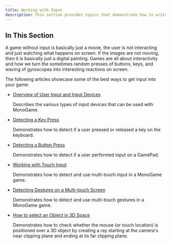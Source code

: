 ```yaml
---
title: Working with Input
description: This section provides topics that demonstrate how to write code that managed input in your MonoGame project for keyboard, mouse, gamepad and touch.
---
```


## In This Section

A game without input is basically just a movie, the user is not interacting and just watching what happens on screen.  If the images are not moving, then it is basically just a digital painting.  Games are all about interactivity and how we turn the sometimes random presses of buttons, keys, and waving of gyroscopes into interesting reactions on screen.

The following articles showcase some of the best ways to get input into your game:

* [Overview of User Input and Input Devices](../../whatis/WhatIs_Input.md)

  Describes the various types of input devices that can be used with MonoGame.

* [Detecting a Key Press](HowTo_DetectKeyPress.md)

  Demonstrates how to detect if a user pressed or released a key on the keyboard.

* [Detecting a Button Press](HowTo_DetectGamePadInput.md)

  Demonstrates how to detect if a user performed input on a GamePad.

* [Working with Touch Input](HowTo_UseMultiTouchInput.md)

  Demonstrates how to detect and use multi-touch input in a MonoGame game.

* [Detecting Gestures on a Multi-touch Screen](HowTo_Detect_Gestures.md)

  Demonstrates how to detect and use multi-touch gestures in a MonoGame game.

* [How to select an Object in 3D Space](HowTo_DetectClicked3DObject.md)

  Demonstrates how to check whether the mouse (or touch location) is positioned over a 3D object by creating a ray starting at the camera's near clipping plane and ending at its far clipping plane.
